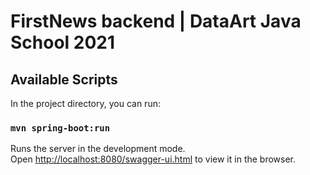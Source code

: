 # FirstNews backend | DataArt Java School 2021

## Available Scripts

In the project directory, you can run:

### `mvn spring-boot:run`

Runs the server in the development mode.\
Open [http://localhost:8080/swagger-ui.html](http://localhost:8080/swagger-ui.html) to view it in the browser.
